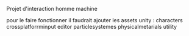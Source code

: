 Projet d'interaction homme machine

pour le faire fonctionner il faudrait ajouter les assets unity :
characters 
crossplatforrminput
editor
particlesystemes
physicalmetarials
utility
